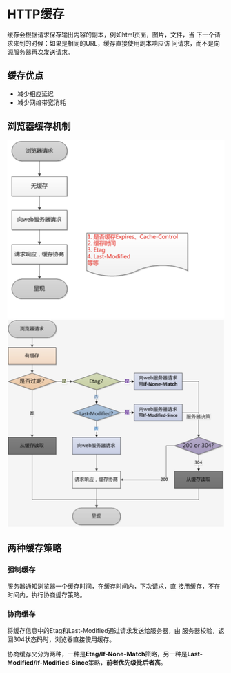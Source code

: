 # HTTP缓存
缓存会根据请求保存输出内容的副本，例如html页面，图片，文件，当
下一个请求来到的时候：如果是相同的URL，缓存直接使用副本响应访
问请求，而不是向源服务器再次发送请求。
## 缓存优点
- 减少相应延迟 
- 减少网络带宽消耗
## 浏览器缓存机制
![](/img/http/cache1.png "")
![](/img/http/cache2.png "")
## 两种缓存策略
### 强制缓存
服务器通知浏览器一个缓存时间，在缓存时间内，下次请求，直
接用缓存，不在时间内，执行协商缓存策略。
### 协商缓存
将缓存信息中的Etag和Last-Modified通过请求发送给服务器，由
服务器校验，返回304状态码时，浏览器直接使用缓存。

协商缓存又分为两种，一种是**Etag/If-None-Match**策略，另一种是**Last-Modified/If-Modified-Since**策略，**前者优先级比后者高**。